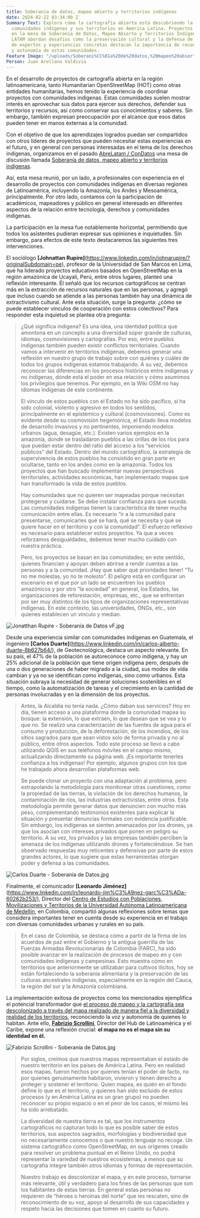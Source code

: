 ```yaml
---
title: Soberanía de datos, mapeo abierto y territorios indígenas
date: 2024-02-22 03:34:00 Z
Summary Text: Explora cómo la cartografía abierta está descubriendo la relación entre
  comunidades indígenas y sus territorios en América Latina. Proyectos discutidos
  en la mesa de Soberanía de Datos, Mapeo Abierto y Territorios Indígenas de ABRE
  LATAM abordan desafíos como la preservación cultural y la defensa de derechos. Reflexiones
  de expertos y experiencias concretas destacan la importancia de reconocer la diversidad
  y autonomía de estas comunidades.
Feature Image: "/uploads/Soberani%CC%81a%20de%20datos,%20mapeo%20abierto%20y%20territorios%20indi%CC%81genas.jpg"
Person: Juan Arellano Valdivia
---
```


En el desarrollo de proyectos de cartografía abierta en la región latinoamericana, tanto Humanitarian OpenStreetMap (HOT) como otras entidades humanitarias, hemos tenido la experiencia de coordinar proyectos con comunidades indígenas. Estas comunidades suelen mostrar interés en aprovechar sus datos para ejercer sus derechos, defender sus territorios y recursos, así como conservar sus conocimientos y saberes. Sin embargo, también expresan preocupación por el alcance que esos datos pueden tener en manos externas a la comunidad.

Con el objetivo de que los aprendizajes logrados puedan ser compartidos con otros líderes de proyectos que pueden necesitar estas experiencias en el futuro, y en general con personas interesadas en el tema de los derechos indígenas, organizamos en el pasado [AbreLatam / ConDatos](https://2023.abrelatam.org/) una mesa de discusión llamada [Soberanía de datos, mapeo abierto y territorios indígenas](https://llamado.abrelatam.org/abrelatam-condatos-2023/talk/EX787L/).

Así, esta mesa reunió, por un lado, a profesionales con experiencia en el desarrollo de proyectos con comunidades indígenas en diversas regiones de Latinoamérica, incluyendo la Amazonía, los Andes y Mesoamérica, principalmente. Por otro lado, contamos con la participación de académicos, mapeadores y público en general interesado en diferentes aspectos de la relación entre tecnología, derechos y comunidades indígenas.

La participación en la mesa fue notablemente horizontal, permitiendo que todos los asistentes pudieran expresar sus opiniones e inquietudes. Sin embargo, para efectos de este texto destacaremos las siguientes tres intervenciones.

El sociólogo **[Johnattan Rupire]**(https://www.linkedin.com/in/johnarupire/?originalSubdomain=pe), profesor de  la Universidad de San Marcos en Lima, que ha liderado proyectos educativos basados en OpenStreetMap en la región amazónica de Ucayali, Perú, entre otros lugares, planteó una reflexión interesante. Él señaló que  los recursos cartográficos se centran más en la extracción de recursos naturales que en las personas, y agregó que incluso cuando se atiende a las personas también hay una dinámica de extractivismo cultural. Ante esta situación, surge la pregunta: ¿cómo se puede establecer vínculos de cooperación con estos colectivos? Para responder esta inquietud se plantea otra pregunta:

> ¿Qué significa índigena? Es una idea, una identidad política que amontona en un concepto a una diversidad súper grande de culturas, idiomas, cosmovisiones y cartografías. Por eso, entre pueblos indígenas también pueden existir conflictos territoriales. Cuando vamos a intervenir en territorios indígenas, debemos generar una reflexión en nuestro grupo de trabajo sobre con quiénes y cuáles de todos los grupos indígenas estamos trabajando. A su vez, debemos reconocer las diferencias en los procesos históricos entre indígenas y no indígenas, dónde está el poder en esa relación y cómo asumimos los privilegios que tenemos. Por ejemplo, en la Wiki OSM no hay idiomas indígenas de este continente.
> 
> El vínculo de estos pueblos con el Estado no ha sido pacífico, sí ha sido colonial, violento y agresivo en todos los sentidos, principalmente en el epistémico y cultural (cosmovisiones). Como es evidente desde su cosmovisión hegemónica, el Estado lleva modelos de desarrollo invasivos y no pertinentes, imponiendo modelos urbanos (agua, desagüe, etc.). Existen varios ejemplos en la amazonía, donde se trasladaron pueblos a las orillas de los ríos para que puedan estar dentro del ratio del acceso a los “servicios públicos” del Estado. Dentro del mundo cartográfico, la estrategia de supervivencia de estos pueblos ha consistido en gran parte en ocultarse, tanto en los andes como en la amazonía. Todos los proyectos que han buscado implementar nuevas perspectivas territoriales, actividades económicas, han implementado mapas que han transformado la vida de estos pueblos.
> 
> Hay comunidades que no quieren ser mapeadas porque necesitan protegerse y cuidarse. Se debe instalar confianza para que suceda. Las comunidades indígenas tienen la característica de tener mucha comunicación entre ellas. Es necesario “ir a la comunidad para presentarse, comunicarles qué se hará, qué se necesita y qué se quiere hacer en el territorio y con la comunidad”. El esfuerzo reflexivo es necesario para establecer estos proyectos. Ya que a veces reforzamos desigualdades, debemos tener mucho cuidado con nuestra práctica.
> 
> Pero, los proyectos se basan en las comunidades; en este sentido, quienes financian y apoyan deben abrirse a rendir cuentas a las personas y a la comunidad. ¡Hay que saber qué prioridades tener! “Tu no me molestas, yo no te molesto”. El peligro está en configurar un escenario en el que por un lado se encuentren los pueblos amazónicos y por otro “la sociedad” en general, los Estados, las organizaciones de reforestación, empresas, etc., que se enfrentan por ser muy distintos de los tipos de organizaciones representativas indígenas. En este contexto, las universidades, ONGs, etc., son quienes establecen un vínculo y median.

![Jonatthan Rupire - Soberanía de Datos vF.jpg](/uploads/Jonatthan%20Rupire%20-%20Soberani%CC%81a%20de%20Datos%20vF.jpg)

Desde una experiencia similar con comunidades indígenas en Guatemala, el ingeniero **[Carlos Duarte]**(https://www.linkedin.com/in/carlos-alberto-duarte-8b627b64/), de Geotecnológica, destaca un aspecto relevante. En su país, el 47% de la población se autoreconoce como indígena, y hay un 25% adicional de la población que tiene origen indígena pero, después de una o dos generaciones de haber migrado a la ciudad, sus modos de vida cambian y ya no se identifican como indígenas, sino como urbanos. Esta situación subraya la necesidad de generar soluciones sostenibles en el tiempo, como la automatización de tareas y el crecimiento en la cantidad de personas involucradas y en la dimensión de los proyectos.

> Antes, la Alcaldía no tenía nada. ¿Cómo daban sus servicios? Hoy en día, tienen acceso a una plataforma donde la comunidad mapea su bosque: la extensión, lo que extraen, lo que desean que se vea y lo que no. Se realizó una caracterización de las fuentes de agua para el consumo y producción, de la deforestación, de los incendios, de los sitios sagrados para que sean vistos solo de forma privada y no al público, entre otros aspectos. Todo este proceso se llevó a cabo utilizando QGIS en sus teléfonos móviles en el campo mismo, actualizando directamente su página web. ¡Es importante tenerles confianza a los indígenas! Por ejemplo, algunos grupos con los que he trabajado ahora desarrollan plataformas web.
> 
> Se puede clonar un proyecto con una adaptación al problema, pero extrapolando la metodología para monitorear otras cuestiones, como la propiedad de las tierras, la violación de los derechos humanos, la contaminación de ríos, las industrias extractivistas, entre otros. Esta metodología permite generar datos que denuncien con mucho más peso, complementando testimonios existentes para explicar la situación y presentar denuncias formales con evidencia justificable. Sin embargo, los indígenas se sienten amenazados por los drones, ya que los asocian con intereses privados que ponen en peligro su territorio. A su vez, los privados y las empresas también perciben la amenaza de los indígenas utilizando drones y fortaleciéndose. Se han observado respuestas muy reticentes y defensivas por parte de estos grandes actores, lo que sugiere que estas herramientas otorgan poder y defensa a las comunidades.

![Carlos Duarte - Soberanía de Datos.jpg](/uploads/Carlos%20Duarte%20-%20Soberani%CC%81a%20de%20Datos.jpg)

Finalmente, el comunicador **[Leonardo Jiménez]**(https://www.linkedin.com/in/leonardo-jim%C3%A9nez-garc%C3%ADa-60262b253/), Director del [Centro de Estudios con Poblaciones, Movilizaciones y Territorios de la Universidad Autónoma Latinoamericana de Medellín](https://pomotecestudios.unaula.edu.co/), en Colombia, compartió algunas reflexiones sobre temas que considera importantes tener en cuenta desde su experiencia en el trabajo con diversas comunidades urbanas y rurales en su país.

> En el caso de Colombia, se destaca cómo a partir de la firma de los acuerdos de paz entre el Gobierno y la antigua guerrilla de las Fuerzas Armadas Revolucionarias de Colombia (FARC), ha sido posible avanzar en la realización de procesos de mapeo en y con comunidades indígenas y campesinas. Esto muestra cómo en territorios que anteriormente se utilizaban para cultivos ilícitos, hoy se están fortaleciendo la soberanía alimentaria y la preservación de las culturas ancestrales indígenas, especialmente en la región del Cauca, la región del sur y la Amazonía colombiana.

La implementación exitosa de proyectos como los mencionados ejemplifica el potencial transformador que [el proceso de mapeo y la cartografía sea descolonizado a través del mapa realizado de manera fiel a la diversidad y realidad de los territorios](https://www.hotosm.org/updates/colonialism-in-open-data-and-mapping/), reconociendo la voz y autonomía de quienes lo habitan. Ante ello, [**Fabrizio Scrollini**](https://www.hotosm.org/people/fabrizio-scrollini/), Director del Hub de Latinoamérica y el Caribe, expone una reflexión crucial: **el mapa no es el mapa sin su identidad en él.**

![Fabrizio Scrollini - Soberanía de Datos.jpg](/uploads/Fabrizio%20Scrollini%20-%20Soberani%CC%81a%20de%20Datos.jpg)

> Por siglos, creímos que nuestros mapas representaban el estado de nuestro territorio en los países de América Latina. Pero en realidad esos mapas, fueron hechos por quienes tenían el poder de facto, no por quienes genuinamente habitaron, vivieron y tienen derecho a proteger y sostener el territorio. Quien mapea, es quién en el fondo define lo que es el territorio, y quienes han sido excluido de estos procesos (y en América Latina es un gran grupo) no pueden reconocer su propio espacio o en el peor de los casos, el mismo les ha sido arrebatado.
> 
> La diversidad de nuestra tierra es tal, que los instrumentos cartográficos no capturan todo lo que es posible saber de estos territorios, sus aspectos sagrados, morfologías y biodiversidad que no necesariamente conocemos o que nuestro lenguaje no recoge. Un sistema cartográfico como OpenStreetMap, en sus orígenes creado para resolver un problema puntual en el Reino Unido, no podrá representar la variedad de nuestros ecosistemas, a menos que su cartografía integre también otros idiomas y formas de representación.
> 
> Nuestro trabajo es descolonizar el mapa, y en este proceso, tornarse más relevante, útil y verdadero para los fines de las personas que son los habitantes de estas tierras. En general estas personas no requieren de “héroes o heroínas del norte” que les rescaten, sino de reconocimiento de su voz, apoyo al desarrollo de sus capacidades y respeto hacia las decisiones que tomen en cuanto su futuro.
